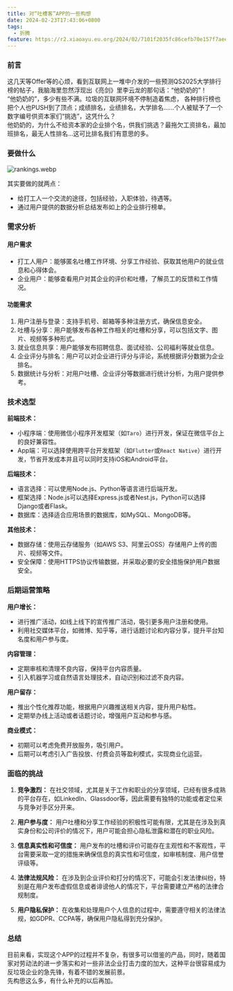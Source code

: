 ```yaml
---
title: 对“吐槽客”APP的一些构想
date: 2024-02-23T17:43:06+0800
tags:
  - 折腾
feature: https://r2.xiaoayu.eu.org/2024/02/7101f2035fc86cefb70e157f7aee13a6.webp
---
```

### 前言
这几天等Offer等的心烦，看到互联网上一堆中介发的一些预测QS2025大学排行榜的帖子，我脑海里忽然浮现出《亮剑》里李云龙的那句话：“他奶奶的”！  
“他奶奶的”，多少有些不满。垃圾的互联网环境不停制造着焦虑，
各种排行榜也把个人也PUSH到了顶点；成绩排名，业绩排名，大学排名......个人被赋予了一个数字编号供资本家们“挑选”，这凭什么？  
他奶奶的，为什么不给资本家的企业排个名，供我们挑选？最拖欠工资排名，最加班排名，最无人性排名...这可比排名我们有意思的多。
### 要做什么

![rankings.webp](https://r2.xiaoayu.eu.org/2024/02/ef2bb5adaaee25155234f02b77df0ce2.webp)

其实要做的就两点：

- 给打工人一个交流的途径，包括经验，入职体验，待遇等。
- 通过用户提供的数据分析总结发布如上的企业排行榜单。

### 需求分析
#### 用户需求
- 打工人用户：能够匿名吐槽工作环境、分享工作经验、获取其他用户的就业信息和心得体会。
- 企业用户：能够查看用户对其企业的评价和吐槽，了解员工的反馈和工作情况。
#### 功能需求
1. 用户注册与登录：支持手机号、邮箱等多种注册方式，确保信息安全。
2. 吐槽与分享：用户能够发布各种工作相关的吐槽和分享，可以包括文字、图片、视频等多种形式。
3. 就业信息共享：用户能够发布招聘信息、面试经验、公司福利等就业信息。
4. 企业评分与排名：用户可以对企业进行评分与评论，系统根据评分数据为企业排名。
5. 数据统计与分析：对用户吐槽、企业评分等数据进行统计分析，为用户提供参考。

### 技术选型
**前端技术：**
- 小程序端：使用微信小程序开发框架（如`Taro`）进行开发，保证在微信平台上的良好兼容性。
- App端：可以选择使用跨平台开发框架（如`Flutter`或`React Native`）进行开发，节省开发成本并且可以同时支持iOS和Android平台。

**后端技术：**
- 语言选择：可以使用Node.js、Python等语言进行后端开发。
- 框架选择：Node.js可以选择Express.js或者Nest.js，Python可以选择Django或者Flask。
- 数据库：选择适合应用场景的数据库，如MySQL、MongoDB等。

**其他技术：**
- 数据存储：使用云存储服务（如AWS S3、阿里云OSS）存储用户上传的图片、视频等文件。
- 安全保障：使用HTTPS协议传输数据，并采取必要的安全措施保护用户数据安全。

### 后期运营策略

**用户增长：**
- 进行推广活动，如线上线下的宣传推广活动，吸引更多用户注册和使用。
- 利用社交媒体平台，如微博、知乎等，进行话题讨论和内容分享，提升平台知名度和用户参与度。

**内容管理：**
- 定期审核和清理不良内容，保持平台内容质量。
- 引入机器学习或自然语言处理技术，自动识别和过滤不良内容。

**用户留存：**
- 推出个性化推荐功能，根据用户兴趣推送相关内容，提升用户粘性。
- 定期举办线上活动或者话题讨论，增强用户互动和参与感。

**商业模式：**
- 初期可以考虑免费开放服务，吸引用户。
- 后期可以考虑引入广告投放、付费会员等盈利模式，实现商业化运营。


### 面临的挑战
1. **竞争激烈：** 在社交领域，尤其是关于工作和职业的分享领域，已经有很多成熟的平台存在，如LinkedIn、Glassdoor等，因此需要有独特的功能或者定位来与竞争对手区分开来。

2. **用户参与度：** 用户吐槽和分享工作经验的积极性可能有限，尤其是在涉及到真实身份和公司评价的情况下，用户可能会担心隐私泄露和潜在的职业风险。

3. **信息真实性和可信度：** 用户发布的吐槽和评价可能存在主观性和不客观性，平台需要采取一定的措施来确保信息的真实性和可信度，如审核制度、用户信誉评级等。

4. **法律法规风险：** 在涉及到企业评价和打分的情况下，可能会引发法律纠纷，特别是在用户发布虚假信息或者诽谤他人的情况下，平台需要建立严格的法律合规制度。

5. **用户隐私保护：** 在收集和处理用户个人信息的过程中，需要遵守相关的法律法规，如GDPR、CCPA等，确保用户隐私得到充分保护。
### 总结
目前来看，实现这个APP的过程并不复杂，有很多可以借鉴的产品，同时，随着国家对劳动法的进一步落实和对一些非法企业打击力度的加大，这种平台很容易成为反垃圾企业的急先锋，有着不错的发展前景。  
先构思这么多，有什么补充的以后再加。






















































